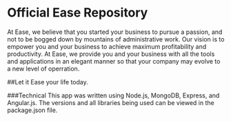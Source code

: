 Official Ease Repository
========================

At Ease, we believe that you started your business to pursue a passion, and not to be bogged down by mountains of administrative work.  Our vision is to empower you and your business to achieve maximum profitability and productivity.  At Ease, we provide you and your business with all the tools and applications in an elegant manner so that your company may evolve to a new level of operration.  

##Let it Ease your life today.

###Technical
This app was written using Node.js, MongoDB, Express, and Angular.js.  The versions and all libraries being used can be viewed in the package.json file.

